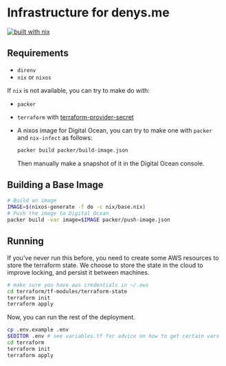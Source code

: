 # Infrastructure for denys.me

[![built with nix](https://builtwithnix.org/badge.svg)](https://builtwithnix.org)

## Requirements

- `direnv`
- `nix` or `nixos`

If `nix` is not available, you can try to make do with:

- `packer`
- `terraform` with [terraform-provider-secret](https://github.com/tweag/terraform-provider-secret)
- A nixos image for Digital Ocean, you can try to make one with `packer` and `nix-infect` as follows:

  ```sh
  packer build packer/build-image.json
  ```

  Then manually make a snapshot of it in the Digital Ocean console.

## Building a Base Image

```sh
# Build an image
IMAGE=$(nixos-generate -f do -c nix/base.nix)
# Push the image to Digital Ocean
packer build -var image=$IMAGE packer/push-image.json
```

## Running

If you've never run this before, you need to create some AWS resources to store the terraform state. We choose to store the state in the cloud to improve locking, and persist it between machines.

```sh
# make sure you have aws credentials in ~/.aws
cd terraform/tf-modules/terraform-state
terraform init
terraform apply
```

Now, you can run the rest of the deployment.
```sh
cp .env.example .env
$EDITOR .env # see variables.tf for advice on how to get certain vars
cd terraform
terraform init
terraform apply
```
